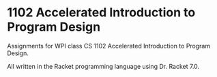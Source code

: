# 1102 Accelerated Introduction to Program Design

Assignments for WPI class CS 1102 Accelerated Introduction to Program Design.

All written in the Racket programming language using Dr. Racket 7.0.
